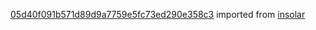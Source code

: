 [05d40f091b571d89d9a7759e5fc73ed290e358c3](https://github.com/insolar/insolar/commit/05d40f091b571d89d9a7759e5fc73ed290e358c3) imported from [insolar](https://github.com/insolar/insolar)
